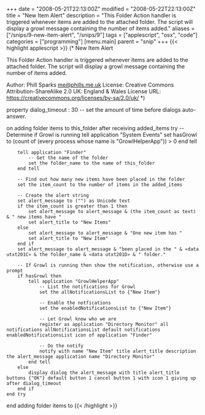 +++
date = "2008-05-21T22:13:00Z"
modified = "2008-05-22T22:13:00Z"
title = "New Item Alert"
description = "This Folder Action handler is triggered whenever items are added to the attached folder. The script will display a growl message containing the number of items added."
aliases = ["/snips/9-new-item-alert", "/snips/9"]
tags = ["applescript", "osx", "code"]
categories = ["programming"]
[menu.main]
  parent = "snip"
+++
{{< highlight applescript >}}
(*
New Item Alert

This Folder Action handler is triggered whenever items are added to the attached folder.
The script will display a growl message containing the number of items added.

Author: Phill Sparks <me@phills.me.uk>
License: Creative Commons Attribution-ShareAlike 2.0 UK: England & Wales
License URL: https://creativecommons.org/licenses/by-sa/2.0/uk/
*)

property dialog_timeout : 30 -- set the amount of time before dialogs auto-answer.

on adding folder items to this_folder after receiving added_items
    try
        -- Determine if Growl is running
        tell application "System Events"
            set hasGrowl to (count of (every process whose name is "GrowlHelperApp")) > 0
        end tell

        tell application "Finder"
            -- Get the name of the folder
            set the folder_name to the name of this_folder
        end tell

        -- Find out how many new items have been placed in the folder
        set the item_count to the number of items in the added_items

        -- Create the alert string
        set alert_message to ("") as Unicode text
        if the item_count is greater than 1 then
            set alert_message to alert_message & (the item_count as text) & " new items have "
            set alert_title to "New Items"
        else
            set alert_message to alert_message & "One new item has "
            set alert_title to "New Item"
        end if
        set alert_message to alert_message & "been placed in the " & «data utxt201C» & the folder_name & «data utxt201D» & " folder."

        -- If Growl is running then show the notification, otherwise use a prompt
        if hasGrowl then
            tell application "GrowlHelperApp"
                -- List the notifications for Growl
                set the allNotificationsList to {"New Item"}

                -- Enable the notfications
                set the enabledNotificationsList to {"New Item"}

                -- Let Growl know who we are
                register as application "Directory Monitor" all notifications allNotificationsList default notifications enabledNotificationsList icon of application "Finder"

                -- Do the notify
                notify with name "New Item" title alert_title description the alert_message application name "Directory Monitor"
            end tell
        else
            display dialog the alert_message with title alert_title buttons {"OK"} default button 1 cancel button 1 with icon 1 giving up after dialog_timeout
        end if
    end try
end adding folder items to
{{< /highlight >}}
